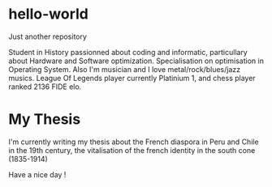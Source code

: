 # hello-world
Just another repository

Student in History passionned about coding and informatic, particullary about Hardware and Software optimization.
Specialisation on optimisation in Operating System.
Also I'm musician and I love metal/rock/blues/jazz musics.
League Of Legends player currently Platinium 1, and chess player ranked 2136 FIDE elo.

# My Thesis

I'm currently writing my thesis about the French diaspora in Peru and Chile in the 19th century, the vitalisation of the french identity in the south cone (1835-1914)

Have a nice day !
